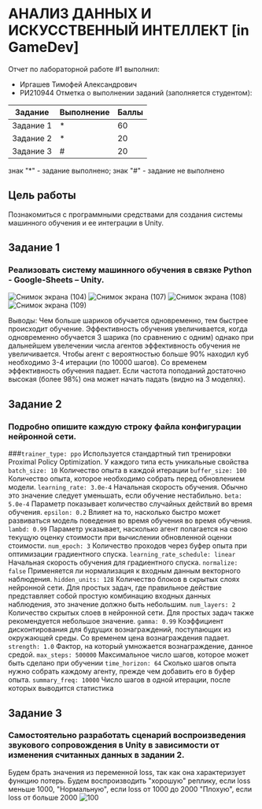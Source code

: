 # АНАЛИЗ ДАННЫХ И ИСКУССТВЕННЫЙ ИНТЕЛЛЕКТ [in GameDev]
Отчет по лабораторной работе #1 выполнил:
- Иргашев Тимофей Александрович
- РИ210944
Отметка о выполнении заданий (заполняется студентом):

| Задание | Выполнение | Баллы |
| ------ | ------ | ------ |
| Задание 1 | * | 60 |
| Задание 2 | * | 20 |
| Задание 3 | # | 20 |

знак "*" - задание выполнено; знак "#" - задание не выполнено

## Цель работы
Познакомиться с программными средствами для создания системы машинного обучения и ее интеграции в Unity.

## Задание 1
### Реализовать систему машинного обучения в связке Python - Google-Sheets – Unity.

![Снимок экрана (104)](https://user-images.githubusercontent.com/103359810/198316152-b4710378-7862-46e6-8304-7ad8459bfdcc.png)
![Снимок экрана (107)](https://user-images.githubusercontent.com/103359810/198316304-2e543bb5-2cfa-43c7-aba9-f2cb4627b55f.png)
![Снимок экрана (108)](https://user-images.githubusercontent.com/103359810/198316414-900519ad-a10d-4a2f-bd27-64187a6ccadb.png)
![Снимок экрана (109)](https://user-images.githubusercontent.com/103359810/198316534-88e1fb4a-618b-43fc-8691-5ee665f2719f.png)

Выводы: 
Чем больше шариков обучается одновременно, тем быстрее происходит обучение. 
Эффективность обучения увеличивается, когда одновременно обучается 3 шарика (по сравнению с одним) однако при дальнейшем увелечении числа агентов эффективность обучения не увеличивается. 
Чтобы агент с вероятностью больше 90% находил куб необходимо 3-4 итерации (по 10000 шагов). 
Со временем эффективность обучения падает. 
Если частота поподаний достаточно высокая (более 98%) она может начать падать (видно на 3 моделях). 

## Задание 2
### Подробно опишите каждую строку файла конфигурации нейронной сети.

###``` trainer_type: ppo ``` 
Используется стандартный тип тренировки Proximal Policy Optimization. У каждого типа есть уникальные свойства
``` batch_size: 10 ``` 
Количество опыта в каждой итерации
``` buffer_size: 100 ``` 
Количество опыта, которое необходимо собрать перед обновлением модели.
``` learning_rate: 3.0e-4 ``` 
Начальная скорость обучения. Обычно это значение следует уменьшать, если обучение нестабильно.
``` beta: 5.0e-4 ``` 
Параметр показывает количество случайных действий во время обучения.
``` epsilon: 0.2 ``` 
Влияет на то, насколько быстро может развиваться модель поведения во время обучения во время обучения.
``` lambd: 0.99 ``` 
Параметр указывает, насколько агент полагается на свою текущую оценку стоимости при вычислении обновленной оценки стоимости.
``` num_epoch: 3 ``` 
Количество проходов через буфер опыта при оптимизации градиентного спуска.
``` learning_rate_schedule: linear ``` 
Начальная скорость обучения для градиентного спуска. 
``` normalize: false ``` 
Применяется ли нормализация к входным данным векторного наблюдения.
``` hidden_units: 128 ``` 
Количество блоков в скрытых слоях нейронной сети. Для простых задач, где правильное действие представляет собой простую комбинацию входных данных наблюдения, это значение должно быть небольшим. 
``` num_layers: 2 ``` 
Количество скрытых слоев в нейронной сети. Для простых задач также рекомендуется небольшое значение.
``` gamma: 0.99 ``` 
Коэффициент дисконтирования для будущих вознаграждений, поступающих из окружающей среды. Со временем цена вознаграждения падает.
``` strength: 1.0 ``` 
Фактор, на который умножается вознаграждение, данное средой.
``` max_steps: 500000 ``` 
Максимальное число шагов, которое может быть сделано при обучении
``` time_horizon: 64 ``` 
Сколько шагов опыта нужно собрать каждому агенту, прежде чем добавить его в буфер опыта.
``` summary_freq: 10000 ``` 
Число шагов в одной итерации, после которых выводится статистика


## Задание 3
### Самостоятельно разработать сценарий воспроизведения звукового сопровождения в Unity в зависимости от изменения считанных данных в задании 2. 
Будем брать значения из переменной loss, так как она характеризует функцию потерь.
Будем воспроизводить "хорошую" реплику, если loss меньше 1000,
"Нормальную", если loss от 1000 до 2000
"Плохую", если loss от больше 2000
![100](https://user-images.githubusercontent.com/103359810/195175871-96a14b82-19ae-4cfe-b1c0-51b5925e6695.PNG)


